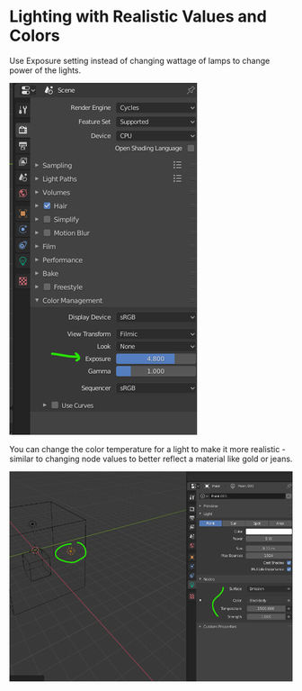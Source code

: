 # Lighting with Realistic Values and Colors

Use Exposure setting instead of changing wattage of lamps to change power of the lights.

![](<../../../.gitbook/assets/image (140).png>)

You can change the color temperature for a light to make it more realistic - similar to changing node values to better reflect a material like gold or jeans.

![](<../../../.gitbook/assets/image (141).png>)

